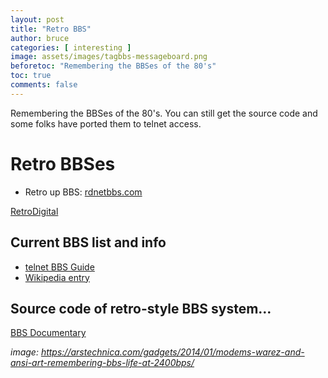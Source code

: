 ```yaml
---
layout: post
title: "Retro BBS"
author: bruce
categories: [ interesting ]
image: assets/images/tagbbs-messageboard.png
beforetoc: "Remembering the BBSes of the 80's"
toc: true
comments: false
---
```

Remembering the BBSes of the 80's.  You can still get the source code and some folks have ported them to telnet access.

# Retro BBSes

- Retro up BBS: [rdnetbbs.com](http://rdnetbbs.com/)

[RetroDigital](http://retrodigital.net)

## Current BBS list and info
- [telnet BBS Guide](https://www.telnetbbsguide.com/)
- [Wikipedia entry](https://en.wikipedia.org/wiki/Bulletin_board_system)

## Source code of retro-style BBS system…
[BBS Documentary](http://www.bbsdocumentary.com/software/)

_image: https://arstechnica.com/gadgets/2014/01/modems-warez-and-ansi-art-remembering-bbs-life-at-2400bps/_